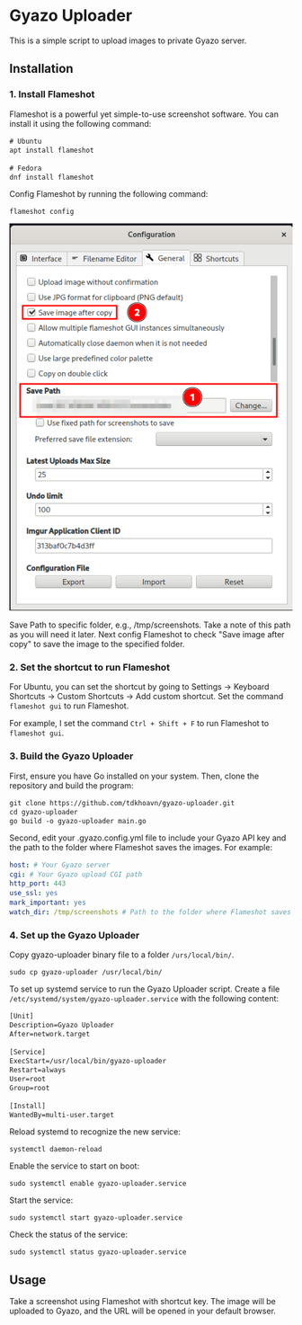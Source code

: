 # Gyazo Uploader

This is a simple script to upload images to private Gyazo server.

## Installation

### 1. Install Flameshot

Flameshot is a powerful yet simple-to-use screenshot software. You can install it using the following command:

```shell
# Ubuntu
apt install flameshot

# Fedora
dnf install flameshot
```

Config Flameshot by running the following command:
```shell
flameshot config
```
!["Flameshot config"](img/2024-09-27_16-42.png)

Save Path to specific folder, e.g., /tmp/screenshots. Take a note of this path as you will need it later.
Next config Flameshot to check "Save image after copy" to save the image to the specified folder.

### 2. Set the shortcut to run Flameshot
For Ubuntu, you can set the shortcut by going to Settings -> Keyboard Shortcuts -> Custom Shortcuts -> Add custom shortcut. Set the command `flameshot gui` to run Flameshot. 

For example, I set the command `Ctrl + Shift + F` to run Flameshot to `flameshot gui`.

### 3. Build the Gyazo Uploader

First, ensure you have Go installed on your system. Then, clone the repository and build the program:
```shell
git clone https://github.com/tdkhoavn/gyazo-uploader.git
cd gyazo-uploader
go build -o gyazo-uploader main.go
```
Second, edit your .gyazo.config.yml file to include your Gyazo API key and the path to the folder where Flameshot saves the images. For example:
```yaml
host: # Your Gyazo server
cgi: # Your Gyazo upload CGI path
http_port: 443
use_ssl: yes
mark_important: yes
watch_dir: /tmp/screenshots # Path to the folder where Flameshot saves the images
```
### 4. Set up the Gyazo Uploader
Copy gyazo-uploader binary file to a folder `/urs/local/bin/`.
```shell
sudo cp gyazo-uploader /usr/local/bin/
```

To set up systemd service to run the Gyazo Uploader script. Create a file `/etc/systemd/system/gyazo-uploader.service` with the following content:
```shell
[Unit]
Description=Gyazo Uploader
After=network.target

[Service]
ExecStart=/usr/local/bin/gyazo-uploader
Restart=always
User=root
Group=root

[Install]
WantedBy=multi-user.target
```

Reload systemd to recognize the new service:
```shell
systemctl daemon-reload
```

Enable the service to start on boot:  
```shell
sudo systemctl enable gyazo-uploader.service
```

Start the service:
```shell
sudo systemctl start gyazo-uploader.service
```

Check the status of the service:
```shell
sudo systemctl status gyazo-uploader.service
```



## Usage
Take a screenshot using Flameshot with shortcut key.
The image will be uploaded to Gyazo, and the URL will be opened in your default browser.